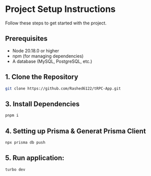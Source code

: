 # Project Setup Instructions

Follow these steps to get started with the project.

## Prerequisites

- Node 20.18.0 or higher
- npm (for managing dependencies)
- A database (MySQL, PostgreSQL, etc.)


## 1. Clone the Repository
```bash
git clone https://github.com/Rashed6122/tRPC-App.git
```

## 3. Install Dependencies
```bash
pnpm i
```
## 4. Setting up Prisma & Generat Prisma Client
```bash
npx prisma db push
```

## 5. Run application:
```bash
turbo dev

